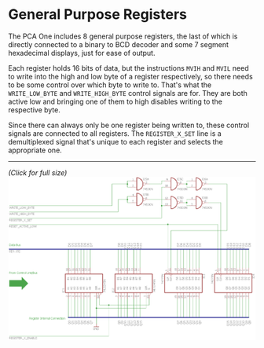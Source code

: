 # General Purpose Registers

The PCA One includes 8 general purpose registers, the last of which is directly connected to a binary to BCD decoder and some 7 segment hexadecimal displays, just for ease of output.

Each register holds 16 bits of data, but the instructions `MVIH` and `MVIL` need to write into the high and low byte of a register respectively, so there needs to be some control over which byte to write to. That's what the `WRITE_LOW_BYTE` and `WRITE_HIGH_BYTE` control signals are for. They are both active low and bringing one of them to high disables writing to the respective byte.

Since there can always only be one register being written to, these control signals are connected to all registers. The `REGISTER_X_SET` line is a demultiplexed signal that's unique to each register and selects the appropriate one.

---

_(Click for full size)_
[![schematics](../_images/register_module.png)](https://raw.githubusercontent.com/padarom/pca-one/master/docs/_images/register_module.png ":target=_blank")
